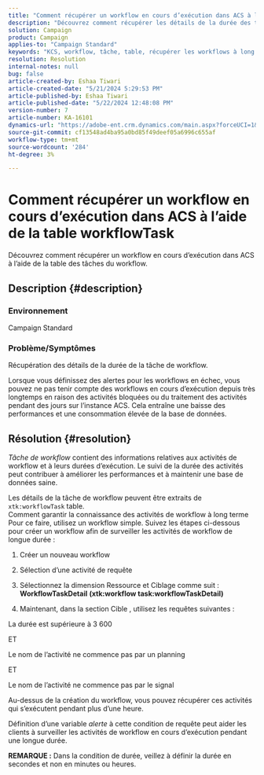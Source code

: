 ```yaml
---
title: "Comment récupérer un workflow en cours d’exécution dans ACS à l’aide de la table workflowTask"
description: "Découvrez comment récupérer les détails de la durée des tâches de workflow."
solution: Campaign
product: Campaign
applies-to: "Campaign Standard"
keywords: "KCS, workflow, tâche, table, récupérer les workflows à long terme, performances, ACS"
resolution: Resolution
internal-notes: null
bug: false
article-created-by: Eshaa Tiwari
article-created-date: "5/21/2024 5:29:53 PM"
article-published-by: Eshaa Tiwari
article-published-date: "5/22/2024 12:48:08 PM"
version-number: 7
article-number: KA-16101
dynamics-url: "https://adobe-ent.crm.dynamics.com/main.aspx?forceUCI=1&pagetype=entityrecord&etn=knowledgearticle&id=59ca2cba-9717-ef11-9f8a-6045bd006793"
source-git-commit: cf13548ad4ba95a0bd85f49deef05a6996c655af
workflow-type: tm+mt
source-wordcount: '284'
ht-degree: 3%

---
```


# Comment récupérer un workflow en cours d’exécution dans ACS à l’aide de la table workflowTask


Découvrez comment récupérer un workflow en cours d’exécution dans ACS à l’aide de la table des tâches du workflow.

## Description {#description}


### <b>Environnement</b>

Campaign Standard

### <b>Problème/Symptômes</b>

Récupération des détails de la durée de la tâche de workflow.

Lorsque vous définissez des alertes pour les workflows en échec, vous pouvez ne pas tenir compte des workflows en cours d’exécution depuis très longtemps en raison des activités bloquées ou du traitement des activités pendant des jours sur l’instance ACS. Cela entraîne une baisse des performances et une consommation élevée de la base de données.


## Résolution {#resolution}


*Tâche de workflow* contient des informations relatives aux activités de workflow et à leurs durées d’exécution. Le suivi de la durée des activités peut contribuer à améliorer les performances et à maintenir une base de données saine.

Les détails de la tâche de workflow peuvent être extraits de `xtk:workflowTask` table.
<br>Comment garantir la connaissance des activités de workflow à long terme<br>
Pour ce faire, utilisez un workflow simple. Suivez les étapes ci-dessous pour créer un workflow afin de surveiller les activités de workflow de longue durée :

1. Créer un nouveau workflow

2. Sélection d’une activité de requête

3. Sélectionnez la dimension Ressource et Ciblage comme suit : <b>WorkflowTaskDetail</b> <b>(xtk:workflow task:workflowTaskDetail)</b>

4. Maintenant, dans la section Cible , utilisez les requêtes suivantes :

La durée est supérieure à 3 600

ET

Le nom de l’activité ne commence pas par un planning

ET

Le nom de l’activité ne commence pas par le signal



Au-dessus de la création du workflow, vous pouvez récupérer ces activités qui s’exécutent pendant plus d’une heure.

Définition d’une variable *alerte* à cette condition de requête peut aider les clients à surveiller les activités de workflow en cours d’exécution pendant une longue durée.

<b>REMARQUE :</b> Dans la condition de durée, veillez à définir la durée en secondes et non en minutes ou heures.

